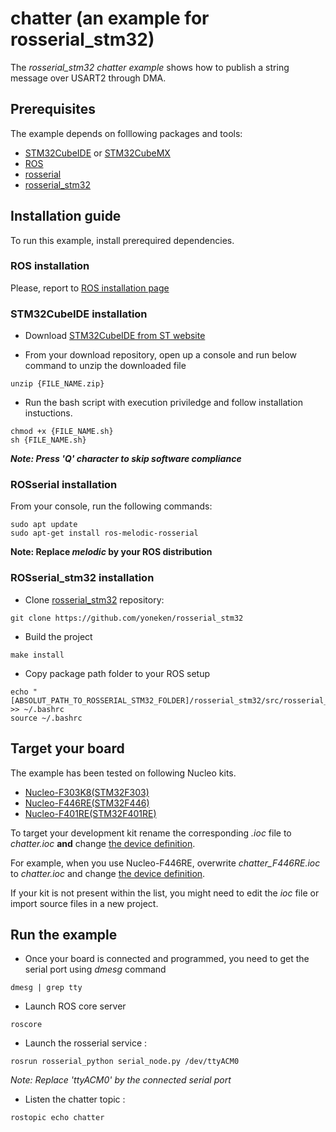 # chatter (an example for rosserial_stm32)
The *rosserial_stm32 chatter example* shows how to publish a string message over USART2 through DMA.

## Prerequisites

The example depends on folllowing packages and tools:
* [STM32CubeIDE](https://www.st.com/en/development-tools/stm32cubeide.html) or [STM32CubeMX](http://www.st.com/en/development-tools/stm32cubemx.html)
* [ROS](https://www.ros.org/)
* [rosserial](http://wiki.ros.org/rosserial)
* [rosserial_stm32](https://github.com/yoneken/rosserial_stm32)

## Installation guide

To run this example, install prerequired dependencies.

### ROS installation

Please, report to [ROS installation page](http://wiki.ros.org/melodic/Installation/Ubuntu)

### STM32CubeIDE installation

* Download [STM32CubeIDE from ST website](https://www.st.com/en/development-tools/stm32cubeide.html)

* From your download repository, open up a console and run below command to unzip the downloaded file

```
unzip {FILE_NAME.zip}
```

* Run the bash script with execution priviledge and follow installation instuctions.

```
chmod +x {FILE_NAME.sh}
sh {FILE_NAME.sh}
```

***Note: Press 'Q' character to skip software compliance***

### ROSserial installation

From your console, run the following commands:


```
sudo apt update
sudo apt-get install ros-melodic-rosserial
```
**Note: Replace _melodic_ by your ROS distribution**

### ROSserial_stm32 installation

* Clone [rosserial_stm32](https://github.com/yoneken/rosserial_stm32) repository:
```
git clone https://github.com/yoneken/rosserial_stm32
```

* Build the project
```
make install
```

* Copy package path folder to your ROS setup
```
echo "[ABSOLUT_PATH_TO_ROSSERIAL_STM32_FOLDER]/rosserial_stm32/src/rosserial_stm32" >> ~/.bashrc
source ~/.bashrc
```

## Target your board

The example has been tested on following Nucleo kits.

- [Nucleo-F303K8(STM32F303)](http://www.st.com/en/evaluation-tools/nucleo-f303k8.html)
- [Nucleo-F446RE(STM32F446)](http://www.st.com/en/evaluation-tools/nucleo-f446re.html)
- [Nucleo-F401RE(STM32F401RE)](https://www.st.com/content/st_com/en/products/evaluation-tools/product-evaluation-tools/mcu-mpu-eval-tools/stm32-mcu-mpu-eval-tools/stm32-nucleo-boards/nucleo-f401re.html)

To target your development kit rename the corresponding _.ioc_ file to _chatter.ioc_ __and__ change [the device definition](https://github.com/yoneken/rosserial_stm32/blob/master/src/ros_lib/STM32Hardware.h#L38).

For example, when you use Nucleo-F446RE, overwrite *chatter_F446RE.ioc* to _chatter.ioc_ and change [the device definition](https://github.com/yoneken/rosserial_stm32/blob/master/src/ros_lib/STM32Hardware.h#L38).

If your kit is not present within the list, you might need to edit the _ioc_ file or import source files in a new project.

## Run the example

* Once your board is connected and programmed, you need to get the serial port using *dmesg* command


```
dmesg | grep tty
```

* Launch ROS core server

```
roscore
```

* Launch the rosserial service :

```
rosrun rosserial_python serial_node.py /dev/ttyACM0
```
*Note: Replace 'ttyACM0' by the connected serial port*

* Listen the chatter topic :

```
rostopic echo chatter
```